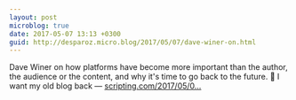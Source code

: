 ```yaml
---
layout: post
microblog: true
date: 2017-05-07 13:13 +0300
guid: http://desparoz.micro.blog/2017/05/07/dave-winer-on.html
---
```

Dave Winer on how platforms have become more important than the author, the audience or the content, and why it's time to go back to the future. 🔗 I want my old blog back — [scripting.com/2017/05/0...](http://scripting.com/2017/05/05/iWantMyOldBlogBack.html)

